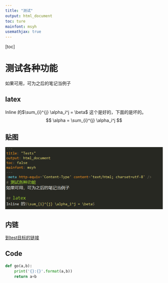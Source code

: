 ```yaml
---
title: "测试"
output: html_document
toc: ture
mainfont: msyh
usemathjax: true
---
```

[toc]

# 测试各种功能
如果可用，可为之后的笔记当例子

## latex
Inline 的$\sum_{i}^{j} \alpha_i^j = \beta$
这个是好的，下面的是坏的。
$$
	\alpha = \sum_{i}^{j} \alpha_i^j
$$

## 贴图
![测试贴图](./img/test1.png)

## 内链
[到test目标的链接](./testAimFile.md)

## Code

``` python
def go(a,b):
	print('{}:{}'.format(a,b))
	return a+b
```
